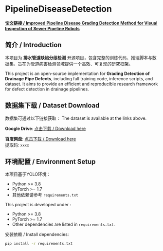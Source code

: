 # PipelineDiseaseDetection

[**论文链接 / Improved Pipeline Disease Grading Detection Method for Visual Inspection of Sewer Pipeline Robots**](https://your_paper_link_here)

## 简介 / Introduction

本项目为 **排水管道缺陷分级检测** 开源项目，包含完整的训练代码、推理脚本与数据集，旨在为管道病害检测领域提供一个高效、可复现的研究框架。

This project is an open-source implementation for **Grading Detection of Drainage Pipe Defects**, including full training code, inference scripts, and dataset. It aims to provide an efficient and reproducible research framework for defect detection in drainage pipelines.

## 数据集下载 / Dataset Download

数据集可通过以下链接获取：
The dataset is available at the links above.

**Google Drive**: [点击下载 / Download here](https://xxxx)

**百度网盘**: [点击下载 / Download here](https://xxxx)  
提取码: `xxxx`


## 环境配置 / Environment Setup

本项目基于YOLO环境：

- Python >= 3.8
- PyTorch >= 1.7
- 其他依赖请参考 `requirements.txt`

This project is developed under :

- Python >= 3.8
- PyTorch >= 1.7
- Other dependencies are listed in `requirements.txt`.

安装依赖 / Install dependencies:

```bash
pip install -r requirements.txt
